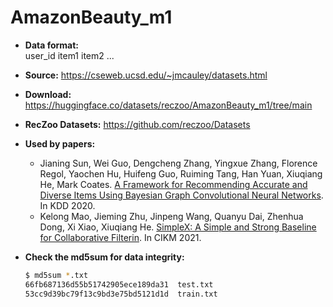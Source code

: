 # AmazonBeauty_m1

+ **Data format:**  
user_id item1 item2 ...

+ **Source:** https://cseweb.ucsd.edu/~jmcauley/datasets.html
+ **Download:** https://huggingface.co/datasets/reczoo/AmazonBeauty_m1/tree/main
+ **RecZoo Datasets:** https://github.com/reczoo/Datasets

+ **Used by papers:** 
    - Jianing Sun, Wei Guo, Dengcheng Zhang, Yingxue Zhang, Florence Regol, Yaochen Hu, Huifeng Guo, Ruiming Tang, Han Yuan, Xiuqiang He, Mark Coates. [A Framework for Recommending Accurate and Diverse Items Using Bayesian Graph Convolutional Neural Networks](https://hyclex.github.io/papers/paper_sun2019BGCN.pdf). In KDD 2020.
    - Kelong Mao, Jieming Zhu, Jinpeng Wang, Quanyu Dai, Zhenhua Dong, Xi Xiao, Xiuqiang He. [SimpleX: A Simple and Strong Baseline for Collaborative Filterin](https://arxiv.org/abs/2109.12613). In CIKM 2021.

+ **Check the md5sum for data integrity:**
    ```bash
    $ md5sum *.txt
    66fb687136d55b51742905ece189da31  test.txt
    53cc9d39bc79f13c9bd3e75bd5121d1d  train.txt
    ```
